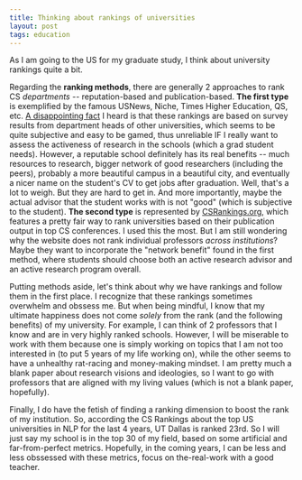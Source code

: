 ```yaml
---
title: Thinking about rankings of universities
layout: post
tags: education
---
```


As I am going to the US for my graduate study, I think about university rankings quite a bit. 

Regarding the **ranking methods**, there are generally 2 approaches to rank CS *departments* -- reputation-based and publication-based. **The first type** is exemplified by the famous USNews, Niche, Times Higher Education, QS, etc. [A disappointing fact](https://csrankings.org/faq.html) I heard is that these rankings are based on survey results from department heads of other universities, which seems to be quite subjective and easy to be gamed, thus unreliable IF I really want to assess the activeness of research in the schools (which a grad student needs). However, a reputable school definitely has its real benefits -- much resources to research, bigger network of good researchers (including the peers), probably a more beautiful campus in a beautiful city, and eventually a nicer name on the student's CV to get jobs after graduation. Well, that's a lot to weigh. But they are hard to get in. And more importantly, maybe the actual advisor that the student works with is not "good" (which is subjective to the student). **The second type** is represented by [CSRankings.org](https://csrankings.org/), which features a pretty fair way to rank universities based on their publication output in top CS conferences. I used this the most. But I am still wondering why the website does not rank individual professors *across institutions*? Maybe they want to incorporate the "network benefit" found in the first method, where students should choose both an active research advisor and an active research program overall.

Putting methods aside, let's think about why we have rankings and follow them in the first place. I recognize that these rankings sometimes overwhelm and obssess me. But when being mindful, I know that my ultimate happiness does not come *solely* from the rank (and the following benefits) of my university. For example, I can think of 2 professors that I know and are in very highly ranked schools. However, I will be miserable to work with them because one is simply working on topics that I am not too interested in (to put 5 years of my life working on), while the other seems to have a unhealthy rat-racing and money-making mindset. I am pretty much a blank paper about research visions and ideologies, so I want to go with professors that are aligned with my living values (which is not a blank paper, hopefully).

Finally, I do have the fetish of finding a ranking dimension to boost the rank of my institution. So, according the CS Rankings about the top US universities in NLP for the last 4 years, UT Dallas is ranked 23rd. So I will just say my school is in the top 30 of my field, based on some artificial and far-from-perfect metrics. Hopefully, in the coming years, I can be less and less obssessed with these metrics, focus on the-real-work with a good teacher.